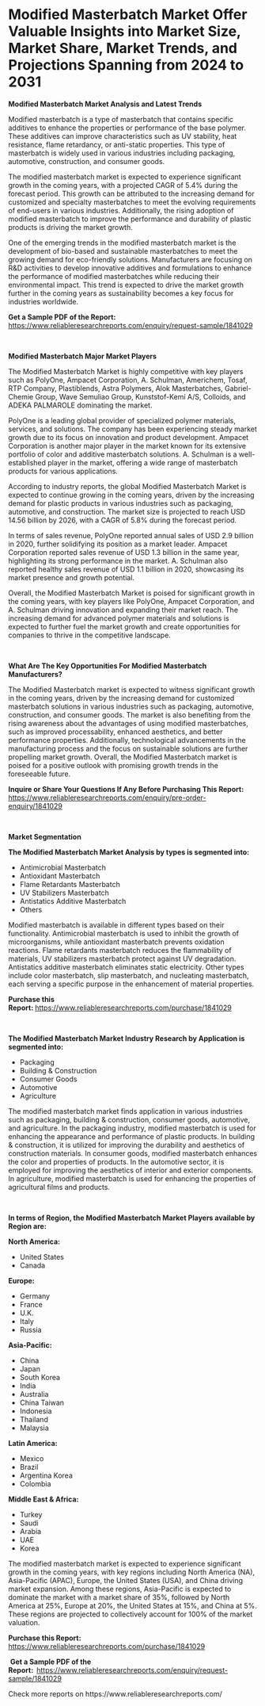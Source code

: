 <p><h1>Modified Masterbatch Market Offer Valuable Insights into Market Size, Market Share, Market Trends, and Projections Spanning from 2024 to 2031</h1></p><p><strong>Modified Masterbatch Market Analysis and Latest Trends</strong></p>
<p><p>Modified masterbatch is a type of masterbatch that contains specific additives to enhance the properties or performance of the base polymer. These additives can improve characteristics such as UV stability, heat resistance, flame retardancy, or anti-static properties. This type of masterbatch is widely used in various industries including packaging, automotive, construction, and consumer goods.</p><p>The modified masterbatch market is expected to experience significant growth in the coming years, with a projected CAGR of 5.4% during the forecast period. This growth can be attributed to the increasing demand for customized and specialty masterbatches to meet the evolving requirements of end-users in various industries. Additionally, the rising adoption of modified masterbatch to improve the performance and durability of plastic products is driving the market growth.</p><p>One of the emerging trends in the modified masterbatch market is the development of bio-based and sustainable masterbatches to meet the growing demand for eco-friendly solutions. Manufacturers are focusing on R&D activities to develop innovative additives and formulations to enhance the performance of modified masterbatches while reducing their environmental impact. This trend is expected to drive the market growth further in the coming years as sustainability becomes a key focus for industries worldwide.</p></p>
<p><strong>Get a Sample PDF of the Report:&nbsp;</strong> <a href="https://www.reliableresearchreports.com/enquiry/request-sample/1841029">https://www.reliableresearchreports.com/enquiry/request-sample/1841029</a></p>
<p>&nbsp;</p>
<p><strong>Modified Masterbatch Major Market Players</strong></p>
<p><p>The Modified Masterbatch Market is highly competitive with key players such as PolyOne, Ampacet Corporation, A. Schulman, Americhem, Tosaf, RTP Company, Plastiblends, Astra Polymers, Alok Masterbatches, Gabriel-Chemie Group, Wave Semuliao Group, Kunststof-Kemi A/S, Colloids, and ADEKA PALMAROLE dominating the market.</p><p>PolyOne is a leading global provider of specialized polymer materials, services, and solutions. The company has been experiencing steady market growth due to its focus on innovation and product development. Ampacet Corporation is another major player in the market known for its extensive portfolio of color and additive masterbatch solutions. A. Schulman is a well-established player in the market, offering a wide range of masterbatch products for various applications.</p><p>According to industry reports, the global Modified Masterbatch Market is expected to continue growing in the coming years, driven by the increasing demand for plastic products in various industries such as packaging, automotive, and construction. The market size is projected to reach USD 14.56 billion by 2026, with a CAGR of 5.8% during the forecast period.</p><p>In terms of sales revenue, PolyOne reported annual sales of USD 2.9 billion in 2020, further solidifying its position as a market leader. Ampacet Corporation reported sales revenue of USD 1.3 billion in the same year, highlighting its strong performance in the market. A. Schulman also reported healthy sales revenue of USD 1.1 billion in 2020, showcasing its market presence and growth potential.</p><p>Overall, the Modified Masterbatch Market is poised for significant growth in the coming years, with key players like PolyOne, Ampacet Corporation, and A. Schulman driving innovation and expanding their market reach. The increasing demand for advanced polymer materials and solutions is expected to further fuel the market growth and create opportunities for companies to thrive in the competitive landscape.</p></p>
<p>&nbsp;</p>
<p><strong>What Are The Key Opportunities For Modified Masterbatch Manufacturers?</strong></p>
<p><p>The Modified Masterbatch market is expected to witness significant growth in the coming years, driven by the increasing demand for customized masterbatch solutions in various industries such as packaging, automotive, construction, and consumer goods. The market is also benefiting from the rising awareness about the advantages of using modified masterbatches, such as improved processability, enhanced aesthetics, and better performance properties. Additionally, technological advancements in the manufacturing process and the focus on sustainable solutions are further propelling market growth. Overall, the Modified Masterbatch market is poised for a positive outlook with promising growth trends in the foreseeable future.</p></p>
<p><strong>Inquire or Share Your Questions If Any Before Purchasing This Report:</strong> <a href="https://www.reliableresearchreports.com/enquiry/pre-order-enquiry/1841029">https://www.reliableresearchreports.com/enquiry/pre-order-enquiry/1841029</a></p>
<p>&nbsp;</p>
<p><strong>Market Segmentation</strong></p>
<p><strong>The Modified Masterbatch Market Analysis by types is segmented into:</strong></p>
<p><ul><li>Antimicrobial Masterbatch</li><li>Antioxidant Masterbatch</li><li>Flame Retardants Masterbatch</li><li>UV Stabilizers Masterbatch</li><li>Antistatics Additive Masterbatch</li><li>Others</li></ul></p>
<p><p>Modified masterbatch is available in different types based on their functionality. Antimicrobial masterbatch is used to inhibit the growth of microorganisms, while antioxidant masterbatch prevents oxidation reactions. Flame retardants masterbatch reduces the flammability of materials, UV stabilizers masterbatch protect against UV degradation. Antistatics additive masterbatch eliminates static electricity. Other types include color masterbatch, slip masterbatch, and nucleating masterbatch, each serving a specific purpose in the enhancement of material properties.</p></p>
<p><strong>Purchase this Report:&nbsp;</strong><a href="https://www.reliableresearchreports.com/purchase/1841029">https://www.reliableresearchreports.com/purchase/1841029</a></p>
<p>&nbsp;</p>
<p><strong>The Modified Masterbatch Market Industry Research by Application is segmented into:</strong></p>
<p><ul><li>Packaging</li><li>Building & Construction</li><li>Consumer Goods</li><li>Automotive</li><li>Agriculture</li></ul></p>
<p><p>The modified masterbatch market finds application in various industries such as packaging, building & construction, consumer goods, automotive, and agriculture. In the packaging industry, modified masterbatch is used for enhancing the appearance and performance of plastic products. In building & construction, it is utilized for improving the durability and aesthetics of construction materials. In consumer goods, modified masterbatch enhances the color and properties of products. In the automotive sector, it is employed for improving the aesthetics of interior and exterior components. In agriculture, modified masterbatch is used for enhancing the properties of agricultural films and products.</p></p>
<p>&nbsp;</p>
<p><strong>In terms of Region, the Modified Masterbatch Market Players available by Region are:</strong></p>
<p>
    <p> <strong> North America: </strong>
        <ul>
            <li>United States</li>
            <li>Canada</li>
        </ul>
        </p> 
    <p> <strong> Europe: </strong>
        <ul>
            <li>Germany</li>
            <li>France</li>
            <li>U.K.</li>
            <li>Italy</li>
            <li>Russia</li>
        </ul>
        </p> 
    <p> <strong> Asia-Pacific: </strong>
        <ul>
            <li>China</li>
            <li>Japan</li>
            <li>South Korea</li>
            <li>India</li>
            <li>Australia</li>
            <li>China Taiwan</li>
            <li>Indonesia</li>
            <li>Thailand</li>
            <li>Malaysia</li>
        </ul>
        </p> 
    <p> <strong> Latin America: </strong>
        <ul>
            <li>Mexico</li>
            <li>Brazil</li>
            <li>Argentina Korea</li>
            <li>Colombia</li>
        </ul>
        </p> 
    <p> <strong> Middle East & Africa: </strong>
        <ul>
            <li>Turkey</li>
            <li>Saudi</li>
            <li>Arabia</li>
            <li>UAE</li>
            <li>Korea</li>
        </ul>
    </p>
    </p>
<p><p>The modified masterbatch market is expected to experience significant growth in the coming years, with key regions including North America (NA), Asia-Pacific (APAC), Europe, the United States (USA), and China driving market expansion. Among these regions, Asia-Pacific is expected to dominate the market with a market share of 35%, followed by North America at 25%, Europe at 20%, the United States at 15%, and China at 5%. These regions are projected to collectively account for 100% of the market valuation.</p></p>
<p><strong>Purchase this Report: </strong><a href="https://www.reliableresearchreports.com/purchase/1841029">https://www.reliableresearchreports.com/purchase/1841029</a></p>
<p>&nbsp;<strong>Get a Sample PDF of the Report:&nbsp;&nbsp;</strong><a href="https://www.reliableresearchreports.com/enquiry/request-sample/1841029">https://www.reliableresearchreports.com/enquiry/request-sample/1841029</a></p>
<p><strong></strong></p>
<p>Check more reports on https://www.reliableresearchreports.com/</p>